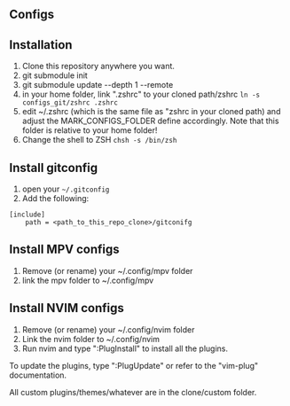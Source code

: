 ## Configs

## Installation
1. Clone this repository anywhere you want.
2. git submodule init
3. git submodule update --depth 1 --remote
4. in your home folder, link ".zshrc" to your cloned path/zshrc `ln -s configs_git/zshrc .zshrc`
5. edit ~/.zshrc (which is the same file as "zshrc in your cloned path) and adjust the MARK_CONFIGS_FOLDER define accordingly. Note that this folder is relative to your home 
folder!
6. Change the shell to ZSH `chsh -s /bin/zsh`

## Install gitconfig
1. open your `~/.gitconfig`
2. Add the following:
```
[include]
    path = <path_to_this_repo_clone>/gitconifg
```

## Install MPV configs
1. Remove (or rename) your ~/.config/mpv folder
2. link the mpv folder to ~/.config/mpv

## Install NVIM configs
1. Remove (or rename) your ~/.config/nvim folder
2. Link the nvim folder to ~/.config/nvim
3. Run nvim and type ":PlugInstall" to install all the plugins.
 
To update the plugins, type ":PlugUpdate" or refer to the "vim-plug" documentation.

All custom plugins/themes/whatever are in the clone/custom folder.
